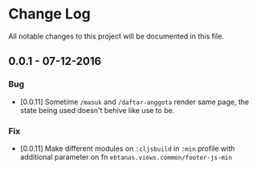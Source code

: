 # Change Log
All notable changes to this project will be documented in this file.

## 0.0.1 - 07-12-2016
### Bug
- [0.0.11] Sometime `/masuk` and `/daftar-anggota` render same page, the state being used doesn't behive like use to be.

### Fix
- [0.0.11] Make different modules on `:cljsbuild` in `:min` profile with additional parameter on fn `ebtanas.views.common/footer-js-min`